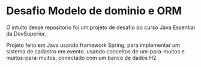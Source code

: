 # Desafio Modelo de dominio e ORM

O intuito desse repositorio foi um projeto de desafio do curso Java Essential da DevSuperior.

Projeto feito em Java usando framework Spring, para implementar um sistema de cadastro em evento.
usando conceitos de um-para-muitos e muitos-para-muitos, conectado com um banco de dados H2 
